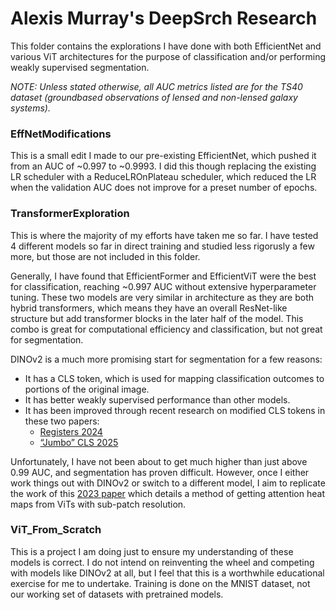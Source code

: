 # Alexis Murray's DeepSrch Research

This folder contains the explorations I have done with both EfficientNet and various ViT architectures for the purpose of classification and/or performing weakly supervised segmentation.

*NOTE: Unless stated otherwise, all AUC metrics listed are for the TS40 dataset (groundbased observations of lensed and non-lensed galaxy systems).*

### EffNetModifications

This is a small edit I made to our pre-existing EfficientNet, which pushed it from an AUC of ~0.997 to ~0.9993. I did this though replacing the existing LR scheduler with a ReduceLROnPlateau scheduler, which reduced the LR when the validation AUC does not improve for a preset number of epochs.

### TransformerExploration

This is where the majority of my efforts have taken me so far. I have tested 4 different models so far in direct training and studied less rigorusly a few more, but those are not included in this folder. 

Generally, I have found that EfficientFormer and EfficientViT were the best for classification, reaching ~0.997 AUC without extensive hyperparameter tuning. These two models are very similar in architecture as they are both hybrid transformers, which means they have an overall ResNet-like structure but add transformer blocks in the later half of the model. This combo is great for computational efficiency and classification, but not great for segmentation.

DINOv2 is a much more promising start for segmentation for a few reasons: 
- It has a CLS token, which is used for mapping classification outcomes to portions of the original image.
- It has better weakly supervised performance than other models.
- It has been improved through recent research on modified CLS tokens in these two papers:
   - [Registers 2024](https://arxiv.org/abs/2309.16588)
   - [“Jumbo” CLS 2025](https://arxiv.org/abs/2502.15021)

Unfortunately, I have not been about to get much higher than just above 0.99 AUC, and segmentation has proven difficult. However, once I either work things out with DINOv2 or switch to a different model, I aim to replicate the work of this [2023 paper](https://arxiv.org/abs/2310.03967v2) which details a method of getting attention heat maps from ViTs with sub-patch resolution. 

### ViT_From_Scratch

This is a project I am doing just to ensure my understanding of these models is correct. I do not intend on reinventing the wheel and competing with models like DINOv2 at all, but I feel that this is a worthwhile educational exercise for me to undertake. Training is done on the MNIST dataset, not our working set of datasets with pretrained models.
